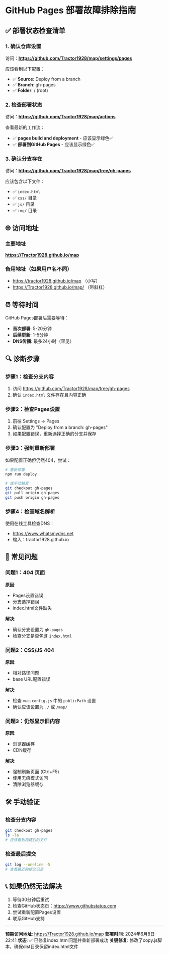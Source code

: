 # GitHub Pages 部署故障排除指南

## ✅ 部署状态检查清单

### 1. 确认仓库设置
访问：**https://github.com/Tractor1928/map/settings/pages**

应该看到以下配置：
- ✅ **Source**: Deploy from a branch
- ✅ **Branch**: gh-pages
- ✅ **Folder**: / (root)

### 2. 检查部署状态
访问：**https://github.com/Tractor1928/map/actions**

查看最新的工作流：
- ✅ **pages build and deployment** - 应该显示绿色✅
- ✅ **部署到GitHub Pages** - 应该显示绿色✅

### 3. 确认分支存在
访问：**https://github.com/Tractor1928/map/tree/gh-pages**

应该包含以下文件：
- ✅ `index.html`
- ✅ `css/` 目录
- ✅ `js/` 目录
- ✅ `img/` 目录

## 🌐 访问地址

### 主要地址
**https://Tractor1928.github.io/map**

### 备用地址（如果用户名不同）
- https://tractor1928.github.io/map （小写）
- https://Tractor1928.github.io/map/ （带斜杠）

## ⏰ 等待时间

GitHub Pages部署后需要等待：
- **首次部署**: 5-20分钟
- **后续更新**: 1-5分钟
- **DNS传播**: 最多24小时（罕见）

## 🔍 诊断步骤

### 步骤1：检查分支内容
1. 访问 https://github.com/Tractor1928/map/tree/gh-pages
2. 确认 `index.html` 文件存在且内容正确

### 步骤2：检查Pages设置
1. 前往 Settings → Pages
2. 确认配置为 "Deploy from a branch: gh-pages"
3. 如果配置错误，重新选择正确的分支并保存

### 步骤3：强制重新部署
如果配置正确但仍然404，尝试：
```bash
# 重新部署
npm run deploy

# 或手动触发
git checkout gh-pages
git pull origin gh-pages
git push origin gh-pages
```

### 步骤4：检查域名解析
使用在线工具检查DNS：
- https://www.whatsmydns.net
- 输入：tractor1928.github.io

## 🚨 常见问题

### 问题1：404 页面
**原因**: 
- Pages设置错误
- 分支选择错误
- index.html文件缺失

**解决**: 
- 确认分支设置为 `gh-pages`
- 检查分支是否包含 `index.html`

### 问题2：CSS/JS 404
**原因**: 
- 相对路径问题
- base URL配置错误

**解决**: 
- 检查 `vue.config.js` 中的 `publicPath` 设置
- 确认应该设置为 `./` 或 `/map/`

### 问题3：仍然显示旧内容
**原因**: 
- 浏览器缓存
- CDN缓存

**解决**: 
- 强制刷新页面 (Ctrl+F5)
- 使用无痕模式访问
- 清除浏览器缓存

## 🛠️ 手动验证

### 检查分支内容
```bash
git checkout gh-pages
ls -la
# 应该看到构建后的文件
```

### 检查最后提交
```bash
git log --oneline -5
# 查看最近的提交记录
```

## 📞 如果仍然无法解决

1. 等待30分钟后重试
2. 检查GitHub状态页：https://www.githubstatus.com
3. 尝试重新配置Pages设置
4. 联系GitHub支持

---

**预期访问地址**: https://Tractor1928.github.io/map
**部署时间**: 2024年6月8日 22:41
**状态**: ✅ 已修复index.html问题并重新部署成功
**关键修复**: 修改了copy.js脚本，确保dist目录保留index.html文件 